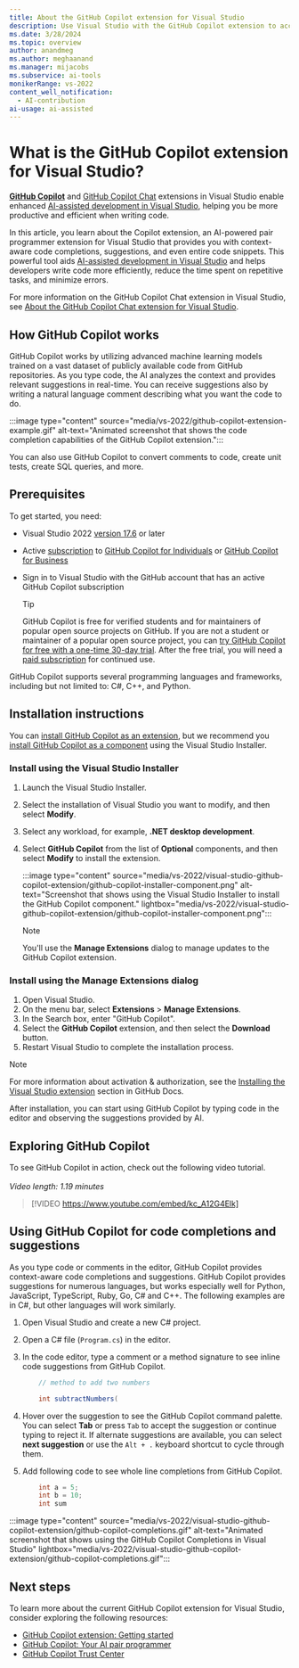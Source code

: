 ```yaml
---
title: About the GitHub Copilot extension for Visual Studio
description: Use Visual Studio with the GitHub Copilot extension to access AI features and generate information about your code, including suggested edits and new code snippets.
ms.date: 3/28/2024
ms.topic: overview 
author: anandmeg
ms.author: meghaanand
ms.manager: mijacobs
ms.subservice: ai-tools
monikerRange: vs-2022
content_well_notification: 
  - AI-contribution
ai-usage: ai-assisted
---
```

# What is the GitHub Copilot extension for Visual Studio?

[**GitHub Copilot**](https://marketplace.visualstudio.com/items?itemName=GitHub.copilotvs) and [GitHub Copilot Chat](https://aka.ms/VSXGHCopilot) extensions in Visual Studio enable enhanced [AI-assisted development in Visual Studio](ai-assisted-development-visual-studio.md), helping you be more productive and efficient when writing code.

In this article, you learn about the Copilot extension, an AI-powered pair programmer extension for Visual Studio that provides you with context-aware code completions, suggestions, and even entire code snippets. This powerful tool aids [AI-assisted development in Visual Studio](ai-assisted-development-visual-studio.md) and helps developers write code more efficiently, reduce the time spent on repetitive tasks, and minimize errors.

For more information on the GitHub Copilot Chat extension in Visual Studio, see [About the GitHub Copilot Chat extension for Visual Studio](visual-studio-github-copilot-chat.md).

## How GitHub Copilot works

GitHub Copilot works by utilizing advanced machine learning models trained on a vast dataset of publicly available code from GitHub repositories. As you type code, the AI analyzes the context and provides relevant suggestions in real-time. You can receive suggestions also by writing a natural language comment describing what you want the code to do.

:::image type="content" source="media/vs-2022/github-copilot-extension-example.gif" alt-text="Animated screenshot that shows the code completion capabilities of the GitHub Copilot extension.":::

You can also use GitHub Copilot to convert comments to code, create unit tests, create SQL queries, and more. 

## Prerequisites

To get started, you need:
+ Visual Studio 2022 [version 17.6](/visualstudio/releases/2022/release-history) or later
+ Active [subscription](https://docs.github.com/en/billing/managing-billing-for-github-copilot/about-billing-for-github-copilot) to [GitHub Copilot for Individuals](https://docs.github.com/copilot/overview-of-github-copilot/about-github-copilot-for-individuals) or [GitHub Copilot for Business](https://docs.github.com/copilot/overview-of-github-copilot/about-github-copilot-for-business)
+ Sign in to Visual Studio with the GitHub account that has an active GitHub Copilot subscription

  > [!TIP]
  > GitHub Copilot is free for verified students and for maintainers of popular open source projects on GitHub. If you are not a student or maintainer of a popular open source project, you can [try GitHub Copilot for free with a one-time 30-day trial](https://github.com/settings/copilot). After the free trial, you will need a [paid subscription](https://docs.github.com/en/billing/managing-billing-for-github-copilot/about-billing-for-github-copilot) for continued use.

GitHub Copilot supports several programming languages and frameworks, including but not limited to: C#, C++, and Python.

## Installation instructions

You can [install GitHub Copilot as an extension](#install-using-the-manage-extensions-dialog), but we recommend you [install GitHub Copilot as a component](#install-using-the-visual-studio-installer) using the Visual Studio Installer.

### Install using the Visual Studio Installer

1. Launch the Visual Studio Installer.
1. Select the installation of Visual Studio you want to modify, and then select **Modify**.
1. Select any workload, for example, **.NET desktop development**.
1. Select **GitHub Copilot** from the list of **Optional** components, and then select **Modify** to install the extension.

   :::image type="content" source="media/vs-2022/visual-studio-github-copilot-extension/github-copilot-installer-component.png" alt-text="Screenshot that shows using the Visual Studio Installer to install the GitHub Copilot component." lightbox="media/vs-2022/visual-studio-github-copilot-extension/github-copilot-installer-component.png":::

    > [!NOTE]
    > You'll use the **Manage Extensions** dialog to manage updates to the GitHub Copilot extension.

### Install using the Manage Extensions dialog

1. Open Visual Studio.
1. On the menu bar, select **Extensions** > **Manage Extensions**.
1. In the Search box, enter "GitHub Copilot".
1. Select the **GitHub Copilot** extension, and then select the **Download** button.
1. Restart Visual Studio to complete the installation process.

> [!NOTE]
> For more information about activation & authorization, see the [Installing the Visual Studio extension](https://docs.github.com/en/copilot/getting-started-with-github-copilot?tool=visualstudio#installing-the-visual-studio-extension) section in GitHub Docs.

After installation, you can start using GitHub Copilot by typing code in the editor and observing the suggestions provided by AI.

## Exploring GitHub Copilot

To see GitHub Copilot in action, check out the following video tutorial. <br><br>*Video length: 1.19 minutes*

> [!VIDEO https://www.youtube.com/embed/kc_A12G4Elk]

## Using GitHub Copilot for code completions and suggestions

As you type code or comments in the editor, GitHub Copilot provides context-aware code completions and suggestions. GitHub Copilot provides suggestions for numerous languages, but works especially well for Python, JavaScript, TypeScript, Ruby, Go, C# and C++. The following examples are in C#, but other languages will work similarly.

1. Open Visual Studio and create a new C# project.
1. Open a C# file (`Program.cs`) in the editor.
1. In the code editor, type a comment or a method signature to see inline code suggestions from GitHub Copilot.
    
   ```csharp
       // method to add two numbers
   ```

   ```csharp
       int subtractNumbers(
   ```

1. Hover over the suggestion to see the GitHub Copilot command palette. You can select **Tab** or press `Tab` to accept the suggestion or continue typing to reject it. If alternate suggestions are available, you can select **next suggestion** or use the `Alt + .` keyboard shortcut to cycle through them.
1. Add following code to see whole line completions from GitHub Copilot.

   ```csharp
       int a = 5;
       int b = 10;
       int sum
   ```
  
  :::image type="content" source="media/vs-2022/visual-studio-github-copilot-extension/github-copilot-completions.gif" alt-text="Animated screenshot that shows using the GitHub Copilot Completions in Visual Studio" lightbox="media/vs-2022/visual-studio-github-copilot-extension/github-copilot-completions.gif":::

## Next steps

To learn more about the current GitHub Copilot extension for Visual Studio, consider exploring the following resources:

- [GitHub Copilot extension: Getting started](https://docs.github.com/copilot/getting-started-with-github-copilot?tool=visualstudio)
- [GitHub Copilot: Your AI pair programmer](https://github.com/features/copilot)
- [GitHub Copilot Trust Center](https://resources.github.com/copilot-trust-center/)
